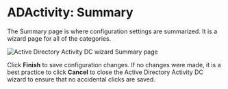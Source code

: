 # ADActivity: Summary

The Summary page is where configuration settings are summarized. It is a wizard page for all of the
categories.

![Active Directory Activity DC wizard Summary page](/img/product_docs/accessanalyzer/11.6/accessanalyzer/admin/datacollector/adinventory/summary.webp)

Click **Finish** to save configuration changes. If no changes were made, it is a best practice to
click **Cancel** to close the Active Directory Activity DC wizard to ensure that no accidental
clicks are saved.
